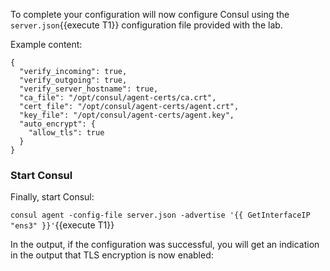 To complete your configuration will now configure Consul using the `server.json`{{execute T1}} configuration file provided with the lab.

Example content:

```
{
  "verify_incoming": true,
  "verify_outgoing": true,
  "verify_server_hostname": true,
  "ca_file": "/opt/consul/agent-certs/ca.crt",
  "cert_file": "/opt/consul/agent-certs/agent.crt",
  "key_file": "/opt/consul/agent-certs/agent.key",
  "auto_encrypt": {
    "allow_tls": true
  }
}
```

### Start Consul

Finally, start Consul:

`consul agent -config-file server.json -advertise '{{ GetInterfaceIP "ens3" }}'`{{execute T1}}

In the output, if the configuration was successful, you will get an indication in the output that TLS encryption is now enabled:

```

```